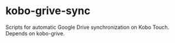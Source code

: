 kobo-grive-sync
===============

Scripts for automatic Google Drive synchronization on Kobo Touch. Depends on kobo-grive.